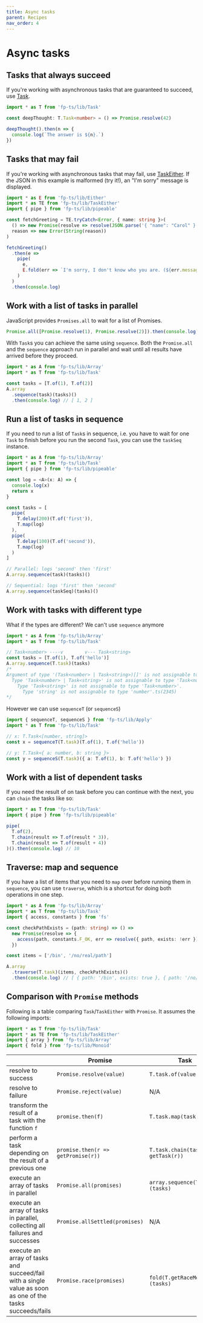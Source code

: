 ```yaml
---
title: Async tasks
parent: Recipes
nav_order: 4
---
```


# Async tasks

## Tasks that always succeed

If you're working with asynchronous tasks that are guaranteed to succeed, use [Task](../modules/Task.ts).

```ts
import * as T from 'fp-ts/lib/Task'

const deepThought: T.Task<number> = () => Promise.resolve(42)

deepThought().then(n => {
  console.log(`The answer is ${n}.`)
})
```

## Tasks that may fail

If you're working with asynchronous tasks that may fail, use [TaskEither](../modules/TaskEither.ts). If the JSON in this example is malformed (try it!), an "I'm sorry" message is displayed.

```ts
import * as E from 'fp-ts/lib/Either'
import * as TE from 'fp-ts/lib/TaskEither'
import { pipe } from 'fp-ts/lib/pipeable'

const fetchGreeting = TE.tryCatch<Error, { name: string }>(
  () => new Promise(resolve => resolve(JSON.parse('{ "name": "Carol" }'))),
  reason => new Error(String(reason))
)

fetchGreeting()
  .then(e =>
    pipe(
      e,
      E.fold(err => `I'm sorry, I don't know who you are. (${err.message})`, x => `Hello, ${x.name}!`)
    )
  )
  .then(console.log)
```

## Work with a list of tasks in parallel

JavaScript provides `Promises.all` to wait for a list of Promises.

```ts
Promise.all([Promise.resolve(1), Promise.resolve(2)]).then(console.log) // [1, 2]
```

With `Task`s you can achieve the same using `sequence`. Both the `Promise.all` and the `sequence` approach run in parallel and wait until all results have arrived before they proceed.

```ts
import * as A from 'fp-ts/lib/Array'
import * as T from 'fp-ts/lib/Task'

const tasks = [T.of(1), T.of(2)]
A.array
  .sequence(task)(tasks)()
  .then(console.log) // [ 1, 2 ]
```

## Run a list of tasks in sequence

If you need to run a list of `Task`s in sequence, i.e. you have to wait for one `Task` to finish before you run the second `Task`, you can use the `taskSeq` instance.

```ts
import * as A from 'fp-ts/lib/Array'
import * as T from 'fp-ts/lib/Task'
import { pipe } from 'fp-ts/lib/pipeable'

const log = <A>(x: A) => {
  console.log(x)
  return x
}

const tasks = [
  pipe(
    T.delay(200)(T.of('first')),
    T.map(log)
  ),
  pipe(
    T.delay(100)(T.of('second')),
    T.map(log)
  )
]

// Parallel: logs 'second' then 'first'
A.array.sequence(task)(tasks)()

// Sequential: logs 'first' then 'second'
A.array.sequence(taskSeq)(tasks)()
```

## Work with tasks with different type

What if the types are different? We can't use `sequence` anymore

```ts
import * as A from 'fp-ts/lib/Array'
import * as T from 'fp-ts/lib/Task'

// Task<number> ----v        v--- Task<string>
const tasks = [T.of(1), T.of('hello')]
A.array.sequence(T.task)(tasks)
/*
Argument of type '(Task<number> | Task<string>)[]' is not assignable to parameter of type 'Task<number>[]'.
  Type 'Task<number> | Task<string>' is not assignable to type 'Task<number>'.
    Type 'Task<string>' is not assignable to type 'Task<number>'.
      Type 'string' is not assignable to type 'number'.ts(2345)
*/
```

However we can use `sequenceT` (or `sequenceS`)

```ts
import { sequenceT, sequenceS } from 'fp-ts/lib/Apply'
import * as T from 'fp-ts/lib/Task'

// x: T.Task<[number, string]>
const x = sequenceT(T.task)(T.of(1), T.of('hello'))

// y: T.Task<{ a: number, b: string }>
const y = sequenceS(T.task)({ a: T.of(1), b: T.of('hello') })
```

## Work with a list of dependent tasks

If you need the result of on task before you can continue with the next, you can `chain` the tasks like so:

```ts
import * as T from 'fp-ts/lib/Task'
import { pipe } from 'fp-ts/lib/pipeable'

pipe(
  T.of(2),
  T.chain(result => T.of(result * 3)),
  T.chain(result => T.of(result + 4))
)().then(console.log) // 10
```

## Traverse: map and sequence

If you have a list of items that you need to `map` over before running them in `sequence`, you can use `traverse`, which is a shortcut for doing both operations in one step.

```ts
import * as A from 'fp-ts/lib/Array'
import * as T from 'fp-ts/lib/Task'
import { access, constants } from 'fs'

const checkPathExists = (path: string) => () =>
  new Promise(resolve => {
    access(path, constants.F_OK, err => resolve({ path, exists: !err }))
  })

const items = ['/bin', '/no/real/path']

A.array
  .traverse(T.task)(items, checkPathExists)()
  .then(console.log) // [ { path: '/bin', exists: true }, { path: '/no/real/path', exists: false } ]
```

## Comparison with `Promise` methods

Following is a table comparing `Task`/`TaskEither` with `Promise`. It assumes the following imports:

```ts
import * as T from 'fp-ts/lib/Task'
import * as TE from 'fp-ts/lib/TaskEither'
import { array } from 'fp-ts/lib/Array'
import { fold } from 'fp-ts/lib/Monoid'
```

| | Promise | Task | TaskEither |
| --- | --- | --- | --- |
| resolve to success | `Promise.resolve(value)` | `T.task.of(value)` | `TE.taskEither.of(value)` or `TE.right(value)` |
| resolve to failure | `Promise.reject(value)` | N/A | `TE.left(value)` |
| transform the result of a task with the function `f` | `promise.then(f)` | `T.task.map(task, f)` | `T.taskEither.map(taskEither, f)` |
| perform a task depending on the result of a previous one | `promise.then(r => getPromise(r))` | `T.task.chain(task, r => getTask(r))` | `T.taskEither.chain(taskEither, r => getTaskEither(r))` |
| execute an array of tasks in parallel | `Promise.all(promises)` | `array.sequence(T.task)(tasks)` | `array.sequence(TE.taskEither)(taskEithers)` |
| execute an array of tasks in parallel, collecting all failures and successes | `Promise.allSettled(promises)` | N/A | `array.sequence(T.task)(taskEithers)` |
| execute an array of tasks and succeed/fail with a single value as soon as one of the tasks succeeds/fails | `Promise.race(promises)` | `fold(T.getRaceMonoid())(tasks)` | `fold(T.getRaceMonoid())(taskEithers)` |


